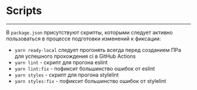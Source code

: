 # Scripts

---

В `package.json` присутствуют скрипты, которыми следует активно пользоваться в процессе подготовки изменений к фиксации:

- `yarn ready-local` следует прогонять всегда перед созданием ПРа для успешного прохождения ci в GitHub Actions
- `yarn lint` - скрипт для прогона eslint
- `yarn lint:fix` - пофиксит большинство ошибок от eslint
- `yarn styles` - скрипт для прогона stylelint
- `yarn styles:fix` - пофиксит большинство ошибок от stylelint
